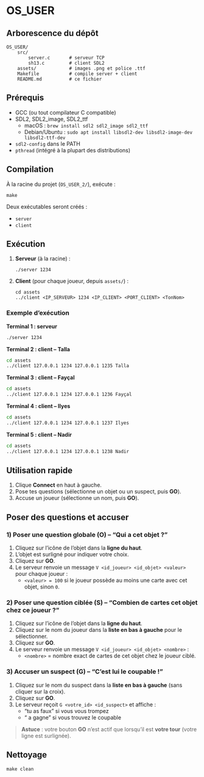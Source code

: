 # OS_USER

## Arborescence du dépôt

```
OS_USER/
    src/
        server.c       # serveur TCP
        sh13.c         # client SDL2
    assets/            # images .png et police .ttf
    Makefile           # compile server + client
    README.md          # ce fichier
```
## Prérequis

- GCC (ou tout compilateur C compatible)
- SDL2, SDL2_image, SDL2_ttf
    - macOS : `brew install sdl2 sdl2_image sdl2_ttf`
    - Debian/Ubuntu : `sudo apt install libsdl2-dev libsdl2-image-dev libsdl2-ttf-dev`
- `sdl2-config` dans le PATH
- `pthread` (intégré à la plupart des distributions)

## Compilation

À la racine du projet (`OS_USER_2/`), exécute :

```
make
```

Deux exécutables seront créés :
- `server`
- `client`

## Exécution

1. **Serveur** (à la racine) :
   ```
   ./server 1234
   ```

2. **Client** (pour chaque joueur, depuis `assets/`) :
   ```
   cd assets
   ../client <IP_SERVEUR> 1234 <IP_CLIENT> <PORT_CLIENT> <TonNom>
   ```

### Exemple d’exécution

**Terminal 1 : serveur**  
```bash
./server 1234
```

**Terminal 2 : client – Talla**  
```bash
cd assets
../client 127.0.0.1 1234 127.0.0.1 1235 Talla
```

**Terminal 3 : client – Fayçal**  
```bash
cd assets
../client 127.0.0.1 1234 127.0.0.1 1236 Fayçal
```

**Terminal 4 : client – Ilyes**  
```bash
cd assets
../client 127.0.0.1 1234 127.0.0.1 1237 Ilyes
```

**Terminal 5 : client – Nadir**  
```bash
cd assets
../client 127.0.0.1 1234 127.0.0.1 1238 Nadir
```

## Utilisation rapide

1. Clique **Connect** en haut à gauche.  
2. Pose tes questions (sélectionne un objet ou un suspect, puis **GO**).  
3. Accuse un joueur (sélectionne un nom, puis **GO**).

## Poser des questions et accuser

### 1) Poser une question globale (O) – “Qui a cet objet ?”

1. Cliquez sur l’icône de l’objet dans la **ligne du haut**.  
2. L’objet est surligné pour indiquer votre choix.  
3. Cliquez sur **GO**.  
4. Le serveur renvoie un message `V <id_joueur> <id_objet> <valeur>` pour chaque joueur :
   - `<valeur> = 100` si le joueur possède au moins une carte avec cet objet, sinon `0`.

### 2) Poser une question ciblée (S) – “Combien de cartes cet objet chez ce joueur ?”

1. Cliquez sur l’icône de l’objet dans la **ligne du haut**.  
2. Cliquez sur le nom du joueur dans la **liste en bas à gauche** pour le sélectionner.  
3. Cliquez sur **GO**.  
4. Le serveur renvoie un message `V <id_joueur> <id_objet> <nombre>` :
   - `<nombre>` = nombre exact de cartes de cet objet chez le joueur ciblé.

### 3) Accuser un suspect (G) – “C’est lui le coupable !”

1. Cliquez sur le nom du suspect dans la **liste en bas à gauche** (sans cliquer sur la croix).  
2. Cliquez sur **GO**.  
3. Le serveur reçoit `G <votre_id> <id_suspect>` et affiche :
   - “tu as faux” si vous vous trompez  
   - “<Nom> a gagne” si vous trouvez le coupable  

> **Astuce** : votre bouton **GO** n’est actif que lorsqu’il est **votre tour** (votre ligne est surlignée).

## Nettoyage

```
make clean
```
